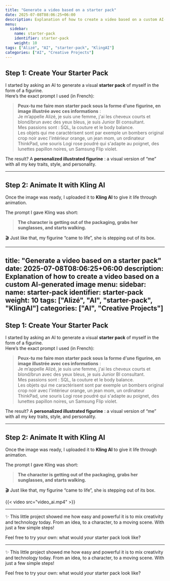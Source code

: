 ```yaml
---
title: "Generate a video based on a starter pack"
date: 2025-07-08T08:06:25+06:00
description: Explanation of how to create a video based on a custom AI-generated image
menu:
  sidebar:
    name: starter-pack
    identifier: starter-pack
    weight: 10
tags: ["Alizé", "AI", "starter-pack", "KlingAI"]
categories: ["AI", "Creative Projects"]
---
```


## Step 1: Create Your Starter Pack

I started by asking an AI to generate a visual **starter pack** of myself in the form of a figurine.  
Here’s the exact prompt I used (in French):

> **Peux-tu me faire mon starter pack sous la forme d’une figurine, en image illustrée avec ces informations** :  
> Je m’appelle Alizé, je suis une femme, j'ai les cheveux courts et blond/brun avec des yeux bleus, je suis Junior BI consultant.  
> Mes passions sont : SQL, la couture et le body balance.  
> Les objets qui me caractérisent sont par exemple un bombers original crop noir avec l'intérieur orange, un jean mom, un ordinateur ThinkPad, une souris Logi rose poudré qui s'adapte au poignet, des lunettes papillon noires, un Samsung Flip violet.

The result? A **personalized illustrated figurine** : a visual version of “me” with all my key traits, style, and personality.

---

## Step 2: Animate It with Kling AI

Once the image was ready, I uploaded it to **Kling AI** to give it life through animation.

The prompt I gave Kling was short:

> **The character is getting out of the packaging, grabs her sunglasses, and starts walking.**

🎬 Just like that, my figurine “came to life”, she is stepping out of its box.

---
title: "Generate a video based on a starter pack"
date: 2025-07-08T08:06:25+06:00
description: Explanation of how to create a video based on a custom AI-generated image
menu:
  sidebar:
    name: starter-pack
    identifier: starter-pack
    weight: 10
tags: ["Alizé", "AI", "starter-pack", "KlingAI"]
categories: ["AI", "Creative Projects"]
---

## Step 1: Create Your Starter Pack

I started by asking an AI to generate a visual **starter pack** of myself in the form of a figurine.  
Here’s the exact prompt I used (in French):

> **Peux-tu me faire mon starter pack sous la forme d’une figurine, en image illustrée avec ces informations** :  
> Je m’appelle Alizé, je suis une femme, j'ai les cheveux courts et blond/brun avec des yeux bleus, je suis Junior BI consultant.  
> Mes passions sont : SQL, la couture et le body balance.  
> Les objets qui me caractérisent sont par exemple un bombers original crop noir avec l'intérieur orange, un jean mom, un ordinateur ThinkPad, une souris Logi rose poudré qui s'adapte au poignet, des lunettes papillon noires, un Samsung Flip violet.

The result? A **personalized illustrated figurine** : a visual version of “me” with all my key traits, style, and personality.

---

## Step 2: Animate It with Kling AI

Once the image was ready, I uploaded it to **Kling AI** to give it life through animation.

The prompt I gave Kling was short:

> **The character is getting out of the packaging, grabs her sunglasses, and starts walking.**

🎬 Just like that, my figurine “came to life”, she is stepping out of its box.

{{< video src="video_ai.mp4" >}}

---

✨ This little project showed me how easy and powerful it is to mix creativity and technology today. From an idea, to a character, to a moving scene. With just a few simple steps!

Feel free to try your own: what would *your* starter pack look like?

---

✨ This little project showed me how easy and powerful it is to mix creativity and technology today. From an idea, to a character, to a moving scene. With just a few simple steps!

Feel free to try your own: what would *your* starter pack look like?

